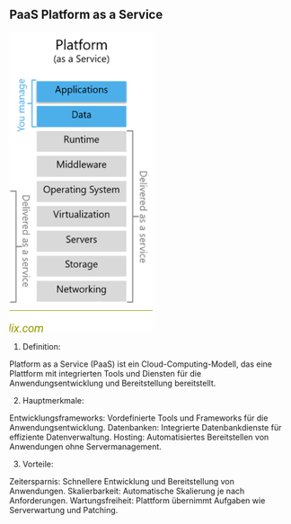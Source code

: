## PaaS Platform as a Service

![alt text](image-1.png)

1. Definition:

Platform as a Service (PaaS) ist ein Cloud-Computing-Modell, das eine Plattform mit integrierten Tools und Diensten für die Anwendungsentwicklung und Bereitstellung bereitstellt.

2. Hauptmerkmale:

Entwicklungsframeworks: Vordefinierte Tools und Frameworks für die Anwendungsentwicklung.
Datenbanken: Integrierte Datenbankdienste für effiziente Datenverwaltung.
Hosting: Automatisiertes Bereitstellen von Anwendungen ohne Servermanagement.

3. Vorteile:

Zeitersparnis: Schnellere Entwicklung und Bereitstellung von Anwendungen.
Skalierbarkeit: Automatische Skalierung je nach Anforderungen.
Wartungsfreiheit: Plattform übernimmt Aufgaben wie Serverwartung und Patching.